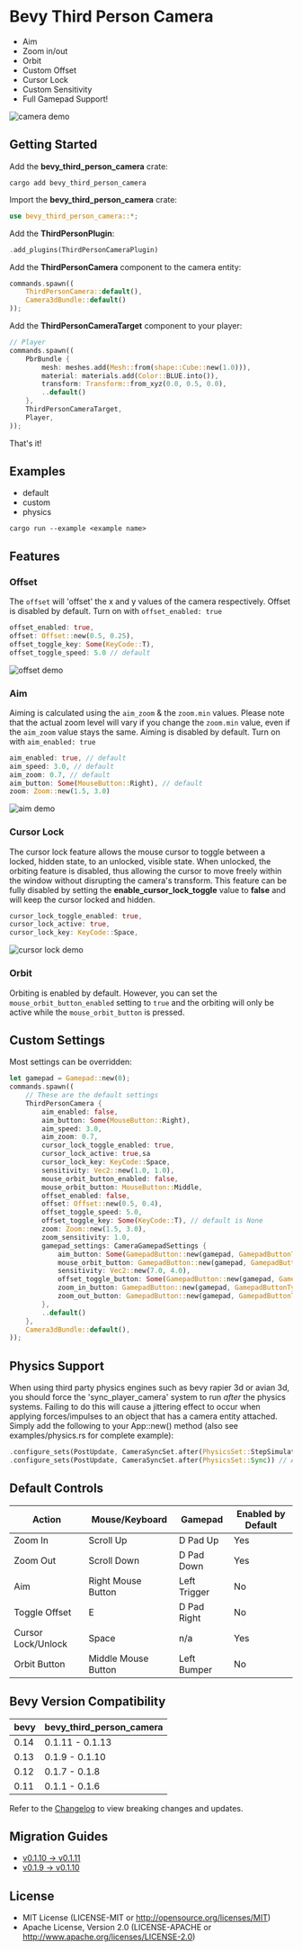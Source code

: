 # Bevy Third Person Camera

- Aim
- Zoom in/out
- Orbit
- Custom Offset
- Cursor Lock
- Custom Sensitivity
- Full Gamepad Support!

![camera demo](assets/cameraDemo.gif)

## Getting Started

Add the **bevy_third_person_camera** crate: 

```
cargo add bevy_third_person_camera
```

Import the **bevy_third_person_camera** crate:

```rust
use bevy_third_person_camera::*;
```

Add the **ThirdPersonPlugin**: 

```rust
.add_plugins(ThirdPersonCameraPlugin)
```

Add the **ThirdPersonCamera** component to the camera entity: 

```rust
commands.spawn((
    ThirdPersonCamera::default(),
    Camera3dBundle::default()
));
```

Add the **ThirdPersonCameraTarget** component to your player:

```rust
// Player
commands.spawn((
    PbrBundle {
        mesh: meshes.add(Mesh::from(shape::Cube::new(1.0))),
        material: materials.add(Color::BLUE.into()),
        transform: Transform::from_xyz(0.0, 0.5, 0.0),
        ..default()
    },
    ThirdPersonCameraTarget,
    Player,
));
```

That's it! 

## Examples

- default
- custom
- physics

```
cargo run --example <example name>
```

## Features

### Offset

The `offset` will 'offset' the x and y values of the camera respectively. Offset is disabled by default. Turn on with `offset_enabled: true` 

```rust
offset_enabled: true,
offset: Offset::new(0.5, 0.25),
offset_toggle_key: Some(KeyCode::T),
offset_toggle_speed: 5.0 // default
```

![offset demo](assets/offsetDemo.gif)

### Aim

Aiming is calculated using the `aim_zoom` & the `zoom.min` values. Please note that the actual zoom level will vary if you  change the `zoom.min` value, even if the `aim_zoom` value stays the same. Aiming is disabled by default. Turn on with `aim_enabled: true`

```rust
aim_enabled: true, // default
aim_speed: 3.0, // default
aim_zoom: 0.7, // default
aim_button: Some(MouseButton::Right), // default
zoom: Zoom::new(1.5, 3.0)
```
![aim demo](assets/aimDemo.gif)

### Cursor Lock

The cursor lock feature allows the mouse cursor to toggle between a locked, hidden state, to an unlocked, visible state. When unlocked, the orbiting feature is disabled, thus allowing the cursor to move freely within the window without disrupting the camera's transform. This feature can be fully disabled by setting the **enable_cursor_lock_toggle** value to **false** and will keep the cursor locked and hidden.

```rust
cursor_lock_toggle_enabled: true,
cursor_lock_active: true,
cursor_lock_key: KeyCode::Space,
```
![cursor lock demo](assets/cursorLockDemo.gif)

### Orbit

Orbiting is enabled by default. However, you can set the `mouse_orbit_button_enabled` setting to `true` and the orbiting will only be active while the `mouse_orbit_button` is pressed.

## Custom Settings

Most settings can be overridden: 

```rust
let gamepad = Gamepad::new(0);
commands.spawn((
    // These are the default settings
    ThirdPersonCamera {
        aim_enabled: false,
        aim_button: Some(MouseButton::Right),
        aim_speed: 3.0,
        aim_zoom: 0.7,
        cursor_lock_toggle_enabled: true,
        cursor_lock_active: true,sa
        cursor_lock_key: KeyCode::Space,
        sensitivity: Vec2::new(1.0, 1.0),
        mouse_orbit_button_enabled: false,
        mouse_orbit_button: MouseButton::Middle,
        offset_enabled: false,
        offset: Offset::new(0.5, 0.4),
        offset_toggle_speed: 5.0,
        offset_toggle_key: Some(KeyCode::T), // default is None
        zoom: Zoom::new(1.5, 3.0),
        zoom_sensitivity: 1.0,
        gamepad_settings: CameraGamepadSettings {
            aim_button: Some(GamepadButton::new(gamepad, GamepadButtonType::LeftTrigger2)),
            mouse_orbit_button: GamepadButton::new(gamepad, GamepadButtonType::LeftTrigger),
            sensitivity: Vec2::new(7.0, 4.0),
            offset_toggle_button: Some(GamepadButton::new(gamepad, GamepadButtonType::DPadRight)), // default is None
            zoom_in_button: GamepadButton::new(gamepad, GamepadButtonType::DPadUp),
            zoom_out_button: GamepadButton::new(gamepad, GamepadButtonType::DPadDown),
        },
        ..default()
    },
    Camera3dBundle::default(),
));
```

## Physics Support

When using third party physics engines such as bevy rapier 3d or avian 3d, you should force the 'sync_player_camera' system to run *after* the physics systems. Failing to do this will cause a jittering effect to occur when applying forces/impulses to an object that has a camera entity attached. Simply add the following to your App::new() method (also see examples/physics.rs for complete example):

```rust
.configure_sets(PostUpdate, CameraSyncSet.after(PhysicsSet::StepSimulation)) // Bevy Rapier 3d
.configure_sets(PostUpdate, CameraSyncSet.after(PhysicsSet::Sync)) // Avian 3d
```

## Default Controls

| Action             | Mouse/Keyboard      | Gamepad      | Enabled by Default |
| ------------------ | ------------------- | ------------ | ------------------ |
| Zoom In            | Scroll Up           | D Pad Up     | Yes                |
| Zoom Out           | Scroll Down         | D Pad Down   | Yes                |
| Aim                | Right Mouse Button  | Left Trigger | No                 |
| Toggle Offset      | E                   | D Pad Right  | No                 |
| Cursor Lock/Unlock | Space               | n/a          | Yes                |
| Orbit Button       | Middle Mouse Button | Left Bumper  | No                 |

## Bevy Version Compatibility

| bevy | bevy_third_person_camera |
| ---- | ------------------------ |
| 0.14 | 0.1.11 - 0.1.13          |
| 0.13 | 0.1.9 - 0.1.10           |
| 0.12 | 0.1.7 - 0.1.8            |
| 0.11 | 0.1.1 - 0.1.6            |

Refer to the [Changelog](Changelog.md) to view breaking changes and updates.

## Migration Guides

- [v0.1.10 -> v0.1.11](migrationGuides/v0.1.10-v0.1.11.md)
- [v0.1.9 -> v0.1.10](migrationGuides/v0.1.9-v0.1.10.md)

## License

- MIT License (LICENSE-MIT or http://opensource.org/licenses/MIT)
- Apache License, Version 2.0 (LICENSE-APACHE or http://www.apache.org/licenses/LICENSE-2.0)





